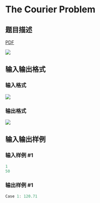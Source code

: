# The Courier Problem

## 题目描述

[problemUrl]: https://uva.onlinejudge.org/index.php?option=com_onlinejudge&Itemid=8&category=861&page=show_problem&problem=4707

[PDF](https://uva.onlinejudge.org/external/128/p12842.pdf)

![](https://cdn.luogu.com.cn/upload/vjudge_pic/UVA12842/fe7d118f19b7aa637b2abbdd704d94c6af556aed.png)

## 输入输出格式

### 输入格式

![](https://cdn.luogu.com.cn/upload/vjudge_pic/UVA12842/46401090b90938ea02f5688afb5f4756d5871790.png)

### 输出格式

![](https://cdn.luogu.com.cn/upload/vjudge_pic/UVA12842/d3f25a29a93732cdca7f6b1c1b16fe648ead64e3.png)

## 输入输出样例

### 输入样例 #1

```cpp
1
50
```


### 输出样例 #1

```cpp
Case 1: 120.71
```


